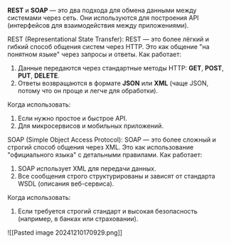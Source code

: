 **REST** и **SOAP** — это два подхода для обмена данными между системами через сеть. Они используются для построения API (интерфейсов для взаимодействия между приложениями).

REST (Representational State Transfer):
REST — это более лёгкий и гибкий способ общения систем через HTTP. Это как общение "на понятном языке" через запросы и ответы.
Как работает:
1. Данные передаются через стандартные методы HTTP: **GET**, **POST**, **PUT**, **DELETE**.
2. Ответы возвращаются в формате **JSON** или **XML** (чаще JSON, потому что он проще и легче для обработки).

Когда использовать:
1. Если нужно простое и быстрое API.
2. Для микросервисов и мобильных приложений.

SOAP (Simple Object Access Protocol):
SOAP — это более сложный и строгий способ общения через XML. Это как использование "официального языка" с детальными правилами.
Как работает:
1. SOAP использует XML для передачи данных.
2. Все сообщения строго структурированы и зависят от стандарта WSDL (описания веб-сервиса).

Когда использовать:
1. Если требуется строгий стандарт и высокая безопасность (например, в банках или страховании).

![[Pasted image 20241210170929.png]]